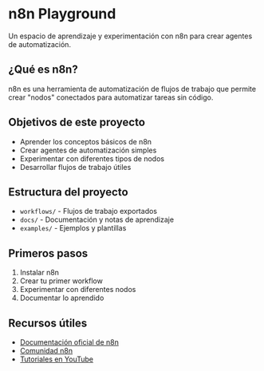 # n8n Playground

Un espacio de aprendizaje y experimentación con n8n para crear agentes de automatización.

## ¿Qué es n8n?

n8n es una herramienta de automatización de flujos de trabajo que permite crear "nodos" conectados para automatizar tareas sin código.

## Objetivos de este proyecto

- Aprender los conceptos básicos de n8n
- Crear agentes de automatización simples
- Experimentar con diferentes tipos de nodos
- Desarrollar flujos de trabajo útiles

## Estructura del proyecto

- `workflows/` - Flujos de trabajo exportados
- `docs/` - Documentación y notas de aprendizaje
- `examples/` - Ejemplos y plantillas

## Primeros pasos

1. Instalar n8n
2. Crear tu primer workflow
3. Experimentar con diferentes nodos
4. Documentar lo aprendido

## Recursos útiles

- [Documentación oficial de n8n](https://docs.n8n.io/)
- [Comunidad n8n](https://community.n8n.io/)
- [Tutoriales en YouTube](https://www.youtube.com/c/n8nio)
